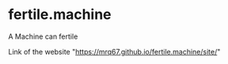 # fertile.machine
A Machine can fertile

Link of the website "https://mrq67.github.io/fertile.machine/site/"
